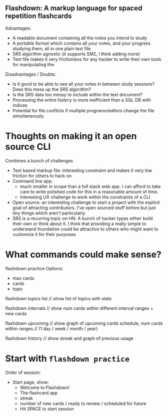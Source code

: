 ## Flashdown: A markup language for spaced repetition flashcards

Advantages:

- A readable document containing all the notes you intend to study
- A portable format which contains all your notes, and your progress studying them, all in one plain text file
- SRS algorithm agnostic (it supports SM2, I think adding more)
- Text file makes it very frictionless for any hacker to write their own tools for manipulating the

Disadvantages / Doubts:

- Is it good to be able to see all your notes in between study sessions? Does this mess up the SRS algorithm?
- Is the SRS data too messy to include within the text document?
- Processing the entire history is more inefficient than a SQL DB with indices
- Potential for file conflicts if multiple programs/editors change the file simultaneously

# Thoughts on making it an open source CLI

Combines a bunch of challenges

- Text based markup file: interesting constraint and makes it very low friction for others to hack on
- Command line app:
  - much smaller in scope than a full stack web app. I can afford to take care to write polished code for this in a reasonable amount of time.
  - Interesting UX challenge to work within the constraints of a CLI
- Open source: an interesting challenge to start a project with the explicit goal of attracting contributors. I've open sourced stuff before but just tiny things which aren't particularly
- SRS is a recurring topic on HN. A bunch of hacker types either build their own or think about it. I think that providing a really simple to understand foundation could be attractive to others who might want to customize it for their purposes

# What commands could make sense?

flashdown practice
Options:

- max cards
- cards
- topic

flashdown topics list // show list of topics with stats

flashdown intervals // show num cards within different interval ranges + new cards

flashdown upcoming // show graph of upcoming cards schedule, num cards within ranges
// (1 day / week / month / year)

flashdown history // show streak and graph of previous usage

# Start with `flashdown practice`

Order of session:

- Start page, show:
  - Welcome to Flashdown!
  - The flashcard app
  - streak
  - number of new cards / ready to review / scheduled for future
  - Hit SPACE to start session
